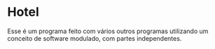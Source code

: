 # Hotel
Esse é um programa feito com vários outros programas utilizando um conceito de software modulado, com partes independentes.
